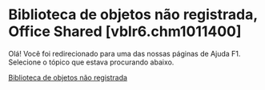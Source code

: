 
# Biblioteca de objetos não registrada, Office Shared [vblr6.chm1011400]

Olá! Você foi redirecionado para uma das nossas páginas de Ajuda F1. Selecione o tópico que estava procurando abaixo.

[Biblioteca de objetos não registrada](http://msdn.microsoft.com/library/0f2a805a-303a-43b4-6578-6c7ba3bb2627%28Office.15%29.aspx)
